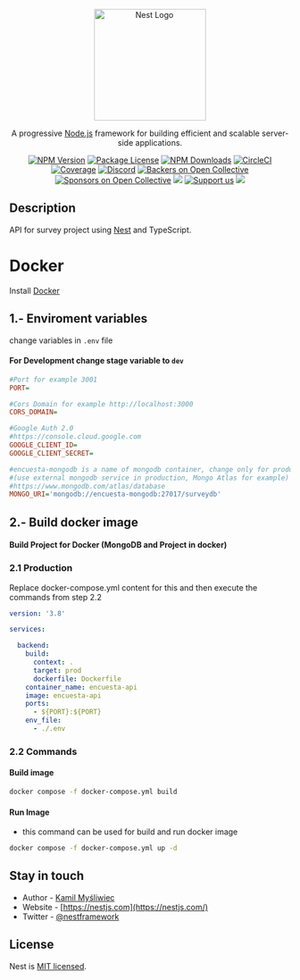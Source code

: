 <p align="center">
  <a href="http://nestjs.com/" target="blank"><img src="https://nestjs.com/img/logo-small.svg" width="200" alt="Nest Logo" /></a>
</p>

[circleci-image]: https://img.shields.io/circleci/build/github/nestjs/nest/master?token=abc123def456
[circleci-url]: https://circleci.com/gh/nestjs/nest

  <p align="center">A progressive <a href="http://nodejs.org" target="_blank">Node.js</a> framework for building efficient and scalable server-side applications.</p>
    <p align="center">
<a href="https://www.npmjs.com/~nestjscore" target="_blank"><img src="https://img.shields.io/npm/v/@nestjs/core.svg" alt="NPM Version" /></a>
<a href="https://www.npmjs.com/~nestjscore" target="_blank"><img src="https://img.shields.io/npm/l/@nestjs/core.svg" alt="Package License" /></a>
<a href="https://www.npmjs.com/~nestjscore" target="_blank"><img src="https://img.shields.io/npm/dm/@nestjs/common.svg" alt="NPM Downloads" /></a>
<a href="https://circleci.com/gh/nestjs/nest" target="_blank"><img src="https://img.shields.io/circleci/build/github/nestjs/nest/master" alt="CircleCI" /></a>
<a href="https://coveralls.io/github/nestjs/nest?branch=master" target="_blank"><img src="https://coveralls.io/repos/github/nestjs/nest/badge.svg?branch=master#9" alt="Coverage" /></a>
<a href="https://discord.gg/G7Qnnhy" target="_blank"><img src="https://img.shields.io/badge/discord-online-brightgreen.svg" alt="Discord"/></a>
<a href="https://opencollective.com/nest#backer" target="_blank"><img src="https://opencollective.com/nest/backers/badge.svg" alt="Backers on Open Collective" /></a>
<a href="https://opencollective.com/nest#sponsor" target="_blank"><img src="https://opencollective.com/nest/sponsors/badge.svg" alt="Sponsors on Open Collective" /></a>
  <a href="https://paypal.me/kamilmysliwiec" target="_blank"><img src="https://img.shields.io/badge/Donate-PayPal-ff3f59.svg"/></a>
    <a href="https://opencollective.com/nest#sponsor"  target="_blank"><img src="https://img.shields.io/badge/Support%20us-Open%20Collective-41B883.svg" alt="Support us"></a>
  <a href="https://twitter.com/nestframework" target="_blank"><img src="https://img.shields.io/twitter/follow/nestframework.svg?style=social&label=Follow"></a>
</p>
  <!--[![Backers on Open Collective](https://opencollective.com/nest/backers/badge.svg)](https://opencollective.com/nest#backer)
  [![Sponsors on Open Collective](https://opencollective.com/nest/sponsors/badge.svg)](https://opencollective.com/nest#sponsor)-->

## Description
API for survey project using [Nest](https://github.com/nestjs/nest) and TypeScript.

# Docker
Install [Docker](https://www.docker.com/)

## 1.- Enviroment variables
change variables in `.env` file

#### For Development change stage variable to `dev`
```ini
#Port for example 3001
PORT=

#Cors Domain for example http://localhost:3000
CORS_DOMAIN=

#Google Auth 2.0
#https://console.cloud.google.com
GOOGLE_CLIENT_ID=
GOOGLE_CLIENT_SECRET=

#encuesta-mongodb is a name of mongodb container, change only for production
#(use external mongodb service in production, Mongo Atlas for example)
#https://www.mongodb.com/atlas/database
MONGO_URI='mongodb://encuesta-mongodb:27017/surveydb'
```

## 2.- Build docker image

#### Build Project for Docker (MongoDB and Project in docker)


### 2.1 Production
Replace docker-compose.yml content for this and then execute the commands from step 2.2
```yml
version: '3.8'

services:

  backend:
    build:
      context: .
      target: prod
      dockerfile: Dockerfile
    container_name: encuesta-api
    image: encuesta-api
    ports:
      - ${PORT}:${PORT}
    env_file:
      - ./.env

```
### 2.2 Commands

#### Build image
```bash 
docker compose -f docker-compose.yml build
```
#### Run Image
* this command can be used for build and run docker image
```bash 
docker compose -f docker-compose.yml up -d
```


## Stay in touch

- Author - [Kamil Myśliwiec](https://kamilmysliwiec.com)
- Website - [https://nestjs.com](https://nestjs.com/)
- Twitter - [@nestframework](https://twitter.com/nestframework)

## License

Nest is [MIT licensed](LICENSE).
